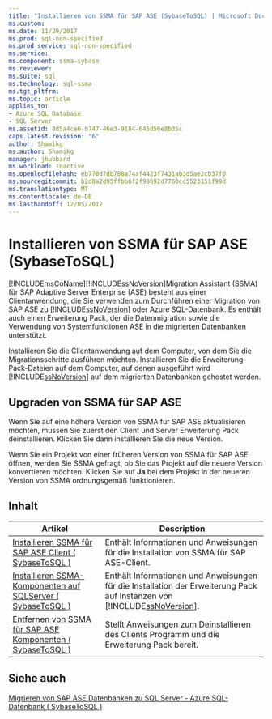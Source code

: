 ```yaml
---
title: "Installieren von SSMA für SAP ASE (SybaseToSQL) | Microsoft Docs"
ms.custom: 
ms.date: 11/29/2017
ms.prod: sql-non-specified
ms.prod_service: sql-non-specified
ms.service: 
ms.component: ssma-sybase
ms.reviewer: 
ms.suite: sql
ms.technology: sql-ssma
ms.tgt_pltfrm: 
ms.topic: article
applies_to:
- Azure SQL Database
- SQL Server
ms.assetid: 8d5a4ce6-b747-46e3-9184-645d56e8b35c
caps.latest.revision: "6"
author: Shamikg
ms.author: Shamikg
manager: jhubbard
ms.workload: Inactive
ms.openlocfilehash: eb778d7db788a74af4423f7431ab3d5ae2cb37f0
ms.sourcegitcommit: b2d8a2d95ffbb6f2f98692d7760cc5523151f99d
ms.translationtype: MT
ms.contentlocale: de-DE
ms.lasthandoff: 12/05/2017
---
```

# <a name="installing-ssma-for-sap-ase-sybasetosql"></a>Installieren von SSMA für SAP ASE (SybaseToSQL)
[!INCLUDE[msCoName](../../includes/msconame_md.md)][!INCLUDE[ssNoVersion](../../includes/ssnoversion_md.md)]Migration Assistant (SSMA) für SAP Adaptive Server Enterprise (ASE) besteht aus einer Clientanwendung, die Sie verwenden zum Durchführen einer Migration von SAP ASE zu [!INCLUDE[ssNoVersion](../../includes/ssnoversion_md.md)] oder Azure SQL-Datenbank. Es enthält auch einen Erweiterung Pack, der die Datenmigration sowie die Verwendung von Systemfunktionen ASE in die migrierten Datenbanken unterstützt.  
  
Installieren Sie die Clientanwendung auf dem Computer, von dem Sie die Migrationsschritte ausführen möchten. Installieren Sie die Erweiterung-Pack-Dateien auf dem Computer, auf denen ausgeführt wird [!INCLUDE[ssNoVersion](../../includes/ssnoversion_md.md)] auf dem migrierten Datenbanken gehostet werden.  
  
## <a name="upgrading-ssma-for-sap-ase"></a>Upgraden von SSMA für SAP ASE  
Wenn Sie auf eine höhere Version von SSMA für SAP ASE aktualisieren möchten, müssen Sie zuerst den Client und Server Erweiterung Pack deinstallieren. Klicken Sie dann installieren Sie die neue Version.  
  
Wenn Sie ein Projekt von einer früheren Version von SSMA für SAP ASE öffnen, werden Sie SSMA gefragt, ob Sie das Projekt auf die neuere Version konvertieren möchten. Klicken Sie auf **Ja** bei dem Projekt in der neueren Version von SSMA ordnungsgemäß funktionieren.  
  
## <a name="contents"></a>Inhalt  
  
|Artikel|Description|  
|---------|---------------|  
|[Installieren SSMA für SAP ASE Client &#40; SybaseToSQL &#41;](../../ssma/sybase/installing-ssma-for-sybase-client-sybasetosql.md)|Enthält Informationen und Anweisungen für die Installation von SSMA für SAP ASE-Client.|  
|[Installieren SSMA-Komponenten auf SQLServer &#40; SybaseToSQL &#41;](../../ssma/sybase/installing-ssma-components-on-sql-server-sybasetosql.md)|Enthält Informationen und Anweisungen für die Installation der Erweiterung Pack auf Instanzen von [!INCLUDE[ssNoVersion](../../includes/ssnoversion_md.md)].|  
|[Entfernen von SSMA für SAP ASE Komponenten &#40; SybaseToSQL &#41;](../../ssma/sybase/removing-ssma-for-sybase-components-sybasetosql.md)|Stellt Anweisungen zum Deinstallieren des Clients Programm und die Erweiterung Pack bereit.|  
  
## <a name="see-also"></a>Siehe auch  
[Migrieren von SAP ASE Datenbanken zu SQL Server - Azure SQL-Datenbank &#40; SybaseToSQL &#41;](../../ssma/sybase/migrating-sybase-ase-databases-to-sql-server-azure-sql-db-sybasetosql.md)  
